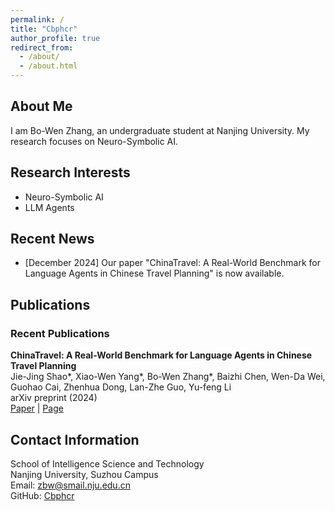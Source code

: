 ```yaml
---
permalink: /
title: "Cbphcr"
author_profile: true
redirect_from: 
  - /about/
  - /about.html
---
```


## About Me

I am Bo-Wen Zhang, an undergraduate student at Nanjing University. My research focuses on Neuro-Symbolic AI.

## Research Interests

- Neuro-Symbolic AI
- LLM Agents

## Recent News

- [December 2024] Our paper "ChinaTravel: A Real-World Benchmark for Language Agents in Chinese Travel Planning" is now available.

## Publications

### Recent Publications

**ChinaTravel: A Real-World Benchmark for Language Agents in Chinese Travel Planning**  
Jie-Jing Shao\*, Xiao-Wen Yang\*, Bo-Wen Zhang\*, Baizhi Chen, Wen-Da Wei, Guohao Cai, Zhenhua Dong, Lan-Zhe Guo, Yu-feng Li  
arXiv preprint (2024)  
[Paper](https://arxiv.org/abs/2412.13682) | [Page](https://www.lamda.nju.edu.cn/shaojj/chinatravel/)


## Contact Information
School of Intelligence Science and Technology  
Nanjing University, Suzhou Campus  
Email: zbw@smail.nju.edu.cn  
GitHub: [Cbphcr](https://github.com/Cbphcr)
